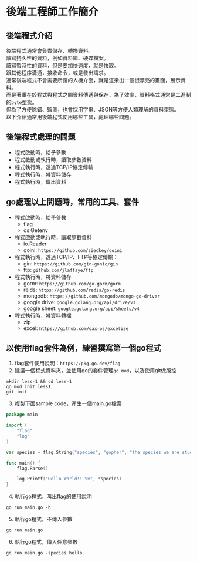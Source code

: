 # 後端工程師工作簡介

## 後端程式介紹
後端程式通常會負責儲存、轉換資料。<br>
讀寫持久性的資料，例如資料庫、硬碟檔案。<br>
讀寫暫時性的資料，但是要加快速度，就是快取。<br>
跟其他程序溝通，接收命令，或是發出請求。<br>
通常後端程式不會需要所謂的人機介面，就是渲染出一個很漂亮的畫面，展示資料。<br>
而是著重在於程式與程式之間資料傳遞與保存，為了效率，資料格式通常是二進制的`byte`型態。<br>
但為了方便除錯、監測，也會採用字串、JSON等方便人類理解的資料型態。<br>
以下介紹通常用後端程式使用哪些工具，處理哪些問題。<br>


## 後端程式處理的問題
* 程式啟動時，給予參數
* 程式啟動或執行時，讀取參數資料
* 程式執行時，透過TCP/IP協定傳輸
* 程式執行時，將資料儲存
* 程式執行時，傳出資料

## go處理以上問題時，常用的工具、套件
* 程式啟動時，給予參數
    * flag
    * os.Getenv
* 程式啟動或執行時，讀取參數資料
    * io.Reader
    * goini: `https://github.com/zieckey/goini`
* 程式執行時，透過TCP/IP、FTP等協定傳輸：
    * gin: `https://github.com/gin-gonic/gin`
    * ftp: `github.com/jlaffaye/ftp`
* 程式執行時，將資料儲存
    * gorm: `https://github.com/go-gorm/gorm`
    * reids: `https://github.com/redis/go-redis`
    * mongodb: `https://github.com/mongodb/mongo-go-driver`
    * google drive: `google.golang.org/api/drive/v3`
    * google sheet: `google.golang.org/api/sheets/v4`
* 程式執行時，將資料轉檔
    * zip
    * excel: `https://github.com/qax-os/excelize`


## 以使用flag套件為例，練習撰寫第一個go程式
1. flag套件使用說明：`https://pkg.go.dev/flag`
2. 建議一個程式資料夾，並使用go的套件管理`go mod`，以及使用git做版控
```
mkdir less-1 && cd less-1
go mod init less1
git init
```
3. 複製下面sample code，產生一個main.go檔案
```go
package main

import (
	"flag"
	"log"
)

var species = flag.String("species", "gopher", "the species we are studying")

func main() {
	flag.Parse()

	log.Printf("Hello World!! %v", *species)
}
```
 
4. 執行go程式，叫出flag的使用說明
```
go run main.go -h
```

5. 執行go程式，不傳入參數
```
go run main.go
```

6. 執行go程式，傳入任意參數
```
go run main.go -species hello
```
